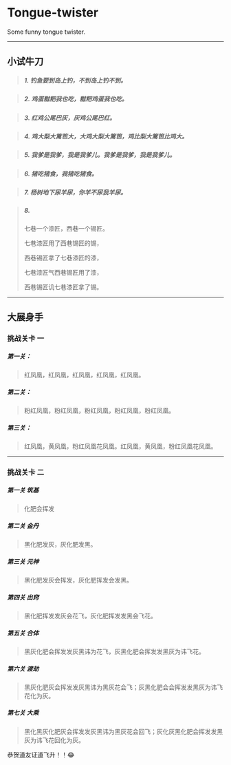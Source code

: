# Tongue-twister
Some funny tongue twister.

---

## 小试牛刀

>##### 1. 钓鱼要到岛上钓，不到岛上钓不到。

>##### 2. 鸡蛋糍粑我也吃，糍粑鸡蛋我也吃。

>##### 3. 红鸡公尾巴灰，灰鸡公尾巴红。

>##### 4. 鸡大梨大篱笆大，大鸡大梨大篱笆，鸡比梨大篱笆比鸡大。

>##### 5. 我爹是我爹，我是我爹儿。我爹是我爹，我是我爹儿。

>##### 6. 猪吃猪食，我猪吃猪食。

>##### 7. 杨树地下尿羊尿，你羊不尿我羊尿。

>##### 8. 
>七巷一个漆匠，西巷一个锡匠。
>
>七巷漆匠用了西巷锡匠的锡，
>
>西巷锡匠拿了七巷漆匠的漆，
>
>七巷漆匠气西巷锡匠用了漆，
>
>西巷锡匠讥七巷漆匠拿了锡。

---

## 大展身手

### 挑战关卡 一

##### 第一关：
>红凤凰，红凤凰，红凤凰，红凤凰，红凤凰。

##### 第二关：
>粉红凤凰，粉红凤凰，粉红凤凰，粉红凤凰，粉红凤凰。

##### 第三关：
>红凤凰，黄凤凰，粉红凤凰花凤凰。红凤凰，黄凤凰，粉红凤凰花凤凰。

---

### 挑战关卡 二

##### 第一关 筑基
>化肥会挥发

##### 第二关 金丹
>黑化肥发灰，灰化肥发黑。

##### 第三关 元神
>黑化肥发灰会挥发，灰化肥挥发会发黑。

##### 第四关 出窍
>黑化肥挥发发灰会花飞，灰化肥挥发发黑会飞花。

##### 第五关 合体
>黑灰化肥会挥发发灰黑讳为花飞，灰黑化肥会挥发发黑灰为讳飞花。

##### 第六关 渡劫
>黑灰化肥灰会挥发发灰黑讳为黑灰花会飞；灰黑化肥会会挥发发黑灰为讳飞花化为灰。

##### 第七关 大乘
>黑化黑灰化肥灰会挥发发灰黑讳为黑灰花会回飞；灰化灰黑化肥会挥发发黑灰为讳飞花回化为灰。

恭贺道友证道飞升！！:joy: